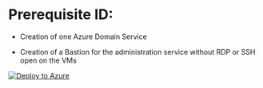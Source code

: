 # Prerequisite ID:

- Creation of one Azure Domain Service

- Creation of a Bastion for the administration service without RDP or SSH open on the VMs

[![Deploy to Azure](https://aka.ms/deploytoazurebutton)](https://portal.azure.com/#create/Microsoft.Template/uri/https%3A%2F%2Fraw.githubusercontent.com%2FAldebarancloud%2FWVDCourse%2Fmain%2FLab1%2FPrerequisiteID%2Fazuredeploysingle.json)
